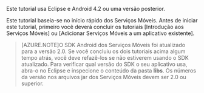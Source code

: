 Este tutorial usa Eclipse e Android 4.2 ou uma versão posterior.

Este tutorial baseia-se no início rápido dos Serviços Móveis. Antes de iniciar este tutorial, primeiro você deverá concluir os tutoriais [Introdução aos Serviços Móveis] ou [Adicionar Serviços Móveis a um aplicativo existente].

>[AZURE.NOTE]O SDK Android dos Serviços Móveis foi atualizado para a versão 2.0. Se você concluiu os dois tutoriais acima algum tempo atrás, você deve refazê-los se não estiverem usando o SDK atualizado. Para verificar qual versão do SDK o seu aplicativo usa, abra-o no Eclipse e inspecione o conteúdo da pasta **libs**. Os números da versão nos arquivos jar dos Serviços Móveis devem ser 2.0 ou superior.

<!---HONumber=August15_HO6-->